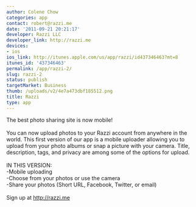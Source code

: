 ```yaml
---
author: Colene Chow
categories: app
contact: robert@razzi.me
date: '2011-09-21 20:21:17'
developer: Razzi LLC
developer_link: http://razzi.me
devices: 
- ios
ios_link: http://itunes.apple.com/us/app/razzi/id437346463?mt=8
itunes_id: '437346463'
permalink: /app/razzi-2/
slug: razzi-2
status: publish
targetMarket: Business
thumb: /uploads/v2/4e7a473dbf185512.png
title: Razzi
type: app
---
```


The best photo sharing site is now mobile!<br />
<br />
You can now upload photos to your Razzi account from anywhere in the world. This first version of our app is a mobile uploader allowing you to upload from your photo albums or snap a picture with your camera. Title, description, tags, and privacy are among some of the options for upload.<br />
<br />
IN THIS VERSION:<br />
-Mobile uploading<br />
-Choose from your photos or use the camera<br />
-Share your photos (Short URL, Facebook, Twitter, or email)<br />
<br />
Sign up at http://razzi.me